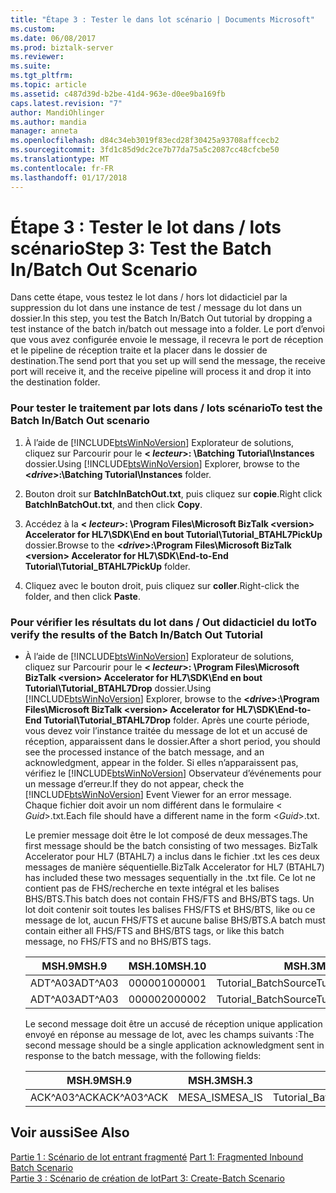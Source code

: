 ```yaml
---
title: "Étape 3 : Tester le dans lot scénario | Documents Microsoft"
ms.custom: 
ms.date: 06/08/2017
ms.prod: biztalk-server
ms.reviewer: 
ms.suite: 
ms.tgt_pltfrm: 
ms.topic: article
ms.assetid: c487d39d-b2be-41d4-963e-d0ee9ba169fb
caps.latest.revision: "7"
author: MandiOhlinger
ms.author: mandia
manager: anneta
ms.openlocfilehash: d84c34eb3019f83ecd28f30425a93708affcecb2
ms.sourcegitcommit: 3fd1c85d9dc2ce7b77da75a5c2087cc48cfcbe50
ms.translationtype: MT
ms.contentlocale: fr-FR
ms.lasthandoff: 01/17/2018
---
```

# <a name="step-3-test-the-batch-inbatch-out-scenario"></a><span data-ttu-id="de502-102">Étape 3 : Tester le lot dans / lots scénario</span><span class="sxs-lookup"><span data-stu-id="de502-102">Step 3: Test the Batch In/Batch Out Scenario</span></span>
<span data-ttu-id="de502-103">Dans cette étape, vous testez le lot dans / hors lot didacticiel par la suppression du lot dans une instance de test / message du lot dans un dossier.</span><span class="sxs-lookup"><span data-stu-id="de502-103">In this step, you test the Batch In/Batch Out tutorial by dropping a test instance of the batch in/batch out message into a folder.</span></span> <span data-ttu-id="de502-104">Le port d’envoi que vous avez configurée envoie le message, il recevra le port de réception et le pipeline de réception traite et la placer dans le dossier de destination.</span><span class="sxs-lookup"><span data-stu-id="de502-104">The send port that you set up will send the message, the receive port will receive it, and the receive pipeline will process it and drop it into the destination folder.</span></span>  
  
### <a name="to-test-the-batch-inbatch-out-scenario"></a><span data-ttu-id="de502-105">Pour tester le traitement par lots dans / lots scénario</span><span class="sxs-lookup"><span data-stu-id="de502-105">To test the Batch In/Batch Out scenario</span></span>  
  
1.  <span data-ttu-id="de502-106">À l’aide de [!INCLUDE[btsWinNoVersion](../../includes/btswinnoversion-md.md)] Explorateur de solutions, cliquez sur Parcourir pour le  **\< *lecteur*\>: \Batching Tutorial\Instances** dossier.</span><span class="sxs-lookup"><span data-stu-id="de502-106">Using [!INCLUDE[btsWinNoVersion](../../includes/btswinnoversion-md.md)] Explorer, browse to the **\<*drive*\>:\Batching Tutorial\Instances** folder.</span></span>  
  
2.  <span data-ttu-id="de502-107">Bouton droit sur **BatchInBatchOut.txt**, puis cliquez sur **copie**.</span><span class="sxs-lookup"><span data-stu-id="de502-107">Right click **BatchInBatchOut.txt**, and then click **Copy**.</span></span>  
  
3.  <span data-ttu-id="de502-108">Accédez à la  **\< *lecteur*\>: \Program Files\Microsoft BizTalk \<version\> Accelerator for HL7\SDK\End en bout Tutorial\Tutorial_BTAHL7PickUp** dossier.</span><span class="sxs-lookup"><span data-stu-id="de502-108">Browse to the **\<*drive*\>:\Program Files\Microsoft BizTalk \<version\> Accelerator for HL7\SDK\End-to-End Tutorial\Tutorial_BTAHL7PickUp** folder.</span></span>  
  
4.  <span data-ttu-id="de502-109">Cliquez avec le bouton droit, puis cliquez sur **coller**.</span><span class="sxs-lookup"><span data-stu-id="de502-109">Right-click the folder, and then click **Paste**.</span></span>  
  
### <a name="to-verify-the-results-of-the-batch-inbatch-out-tutorial"></a><span data-ttu-id="de502-110">Pour vérifier les résultats du lot dans / Out didacticiel du lot</span><span class="sxs-lookup"><span data-stu-id="de502-110">To verify the results of the Batch In/Batch Out Tutorial</span></span>  
  
-   <span data-ttu-id="de502-111">À l’aide de [!INCLUDE[btsWinNoVersion](../../includes/btswinnoversion-md.md)] Explorateur de solutions, cliquez sur Parcourir pour le  **\< *lecteur*\>: \Program Files\Microsoft BizTalk \<version\> Accelerator for HL7\SDK\End en bout Tutorial\Tutorial_BTAHL7Drop** dossier.</span><span class="sxs-lookup"><span data-stu-id="de502-111">Using [!INCLUDE[btsWinNoVersion](../../includes/btswinnoversion-md.md)] Explorer, browse to the **\<*drive*\>:\Program Files\Microsoft BizTalk \<version\> Accelerator for HL7\SDK\End-to-End Tutorial\Tutorial_BTAHL7Drop** folder.</span></span> <span data-ttu-id="de502-112">Après une courte période, vous devez voir l’instance traitée du message de lot et un accusé de réception, apparaissent dans le dossier.</span><span class="sxs-lookup"><span data-stu-id="de502-112">After a short period, you should see the processed instance of the batch message, and an acknowledgment, appear in the folder.</span></span> <span data-ttu-id="de502-113">Si elles n’apparaissent pas, vérifiez le [!INCLUDE[btsWinNoVersion](../../includes/btswinnoversion-md.md)] Observateur d’événements pour un message d’erreur.</span><span class="sxs-lookup"><span data-stu-id="de502-113">If they do not appear, check the [!INCLUDE[btsWinNoVersion](../../includes/btswinnoversion-md.md)] Event Viewer for an error message.</span></span> <span data-ttu-id="de502-114">Chaque fichier doit avoir un nom différent dans le formulaire \< *Guid*\>.txt.</span><span class="sxs-lookup"><span data-stu-id="de502-114">Each file should have a different name in the form \<*Guid*\>.txt.</span></span>  
  
     <span data-ttu-id="de502-115">Le premier message doit être le lot composé de deux messages.</span><span class="sxs-lookup"><span data-stu-id="de502-115">The first message should be the batch consisting of two messages.</span></span> <span data-ttu-id="de502-116">BizTalk Accelerator pour HL7 (BTAHL7) a inclus dans le fichier .txt les ces deux messages de manière séquentielle.</span><span class="sxs-lookup"><span data-stu-id="de502-116">BizTalk Accelerator for HL7 (BTAHL7) has included these two messages sequentially in the .txt file.</span></span> <span data-ttu-id="de502-117">Ce lot ne contient pas de FHS/recherche en texte intégral et les balises BHS/BTS.</span><span class="sxs-lookup"><span data-stu-id="de502-117">This batch does not contain FHS/FTS and BHS/BTS tags.</span></span> <span data-ttu-id="de502-118">Un lot doit contenir soit toutes les balises FHS/FTS et BHS/BTS, like ou ce message de lot, aucun FHS/FTS et aucune balise BHS/BTS.</span><span class="sxs-lookup"><span data-stu-id="de502-118">A batch must contain either all FHS/FTS and BHS/BTS tags, or like this batch message, no FHS/FTS and no BHS/BTS tags.</span></span>  
  
    |<span data-ttu-id="de502-119">MSH.9</span><span class="sxs-lookup"><span data-stu-id="de502-119">MSH.9</span></span>|<span data-ttu-id="de502-120">MSH.10</span><span class="sxs-lookup"><span data-stu-id="de502-120">MSH.10</span></span>|<span data-ttu-id="de502-121">MSH.3</span><span class="sxs-lookup"><span data-stu-id="de502-121">MSH.3</span></span>|<span data-ttu-id="de502-122">MSH.5</span><span class="sxs-lookup"><span data-stu-id="de502-122">MSH.5</span></span>|  
    |-----------|------------|-----------|-----------|  
    |<span data-ttu-id="de502-123">ADT^A03</span><span class="sxs-lookup"><span data-stu-id="de502-123">ADT^A03</span></span>|<span data-ttu-id="de502-124">000001</span><span class="sxs-lookup"><span data-stu-id="de502-124">000001</span></span>|<span data-ttu-id="de502-125">Tutorial_BatchSource</span><span class="sxs-lookup"><span data-stu-id="de502-125">Tutorial_BatchSource</span></span>|<span data-ttu-id="de502-126">MESA_IS</span><span class="sxs-lookup"><span data-stu-id="de502-126">MESA_IS</span></span>|  
    |<span data-ttu-id="de502-127">ADT^A03</span><span class="sxs-lookup"><span data-stu-id="de502-127">ADT^A03</span></span>|<span data-ttu-id="de502-128">000002</span><span class="sxs-lookup"><span data-stu-id="de502-128">000002</span></span>|<span data-ttu-id="de502-129">Tutorial_BatchSource</span><span class="sxs-lookup"><span data-stu-id="de502-129">Tutorial_BatchSource</span></span>|<span data-ttu-id="de502-130">MESA_IS</span><span class="sxs-lookup"><span data-stu-id="de502-130">MESA_IS</span></span>|  
  
     <span data-ttu-id="de502-131">Le second message doit être un accusé de réception unique application envoyé en réponse au message de lot, avec les champs suivants :</span><span class="sxs-lookup"><span data-stu-id="de502-131">The second message should be a single application acknowledgment sent in response to the batch message, with the following fields:</span></span>  
  
    |<span data-ttu-id="de502-132">MSH.9</span><span class="sxs-lookup"><span data-stu-id="de502-132">MSH.9</span></span>|<span data-ttu-id="de502-133">MSH.3</span><span class="sxs-lookup"><span data-stu-id="de502-133">MSH.3</span></span>|<span data-ttu-id="de502-134">MSH.5</span><span class="sxs-lookup"><span data-stu-id="de502-134">MSH.5</span></span>|<span data-ttu-id="de502-135">MSA.1</span><span class="sxs-lookup"><span data-stu-id="de502-135">MSA.1</span></span>|<span data-ttu-id="de502-136">MSA.2</span><span class="sxs-lookup"><span data-stu-id="de502-136">MSA.2</span></span>|  
    |-----------|-----------|-----------|-----------|-----------|  
    |<span data-ttu-id="de502-137">ACK^A03^ACK</span><span class="sxs-lookup"><span data-stu-id="de502-137">ACK^A03^ACK</span></span>|<span data-ttu-id="de502-138">MESA_IS</span><span class="sxs-lookup"><span data-stu-id="de502-138">MESA_IS</span></span>|<span data-ttu-id="de502-139">Tutorial_BatchSource</span><span class="sxs-lookup"><span data-stu-id="de502-139">Tutorial_BatchSource</span></span>|<span data-ttu-id="de502-140">AA</span><span class="sxs-lookup"><span data-stu-id="de502-140">AA</span></span>|<span data-ttu-id="de502-141">000001</span><span class="sxs-lookup"><span data-stu-id="de502-141">000001</span></span>|  
  
## <a name="see-also"></a><span data-ttu-id="de502-142">Voir aussi</span><span class="sxs-lookup"><span data-stu-id="de502-142">See Also</span></span>  
 <span data-ttu-id="de502-143">[Partie 1 : Scénario de lot entrant fragmenté](../../adapters-and-accelerators/accelerator-hl7/part-1-fragmented-inbound-batch-scenario.md) </span><span class="sxs-lookup"><span data-stu-id="de502-143">[Part 1: Fragmented Inbound Batch Scenario](../../adapters-and-accelerators/accelerator-hl7/part-1-fragmented-inbound-batch-scenario.md) </span></span>  
 [<span data-ttu-id="de502-144">Partie 3 : Scénario de création de lot</span><span class="sxs-lookup"><span data-stu-id="de502-144">Part 3: Create-Batch Scenario</span></span>](../../adapters-and-accelerators/accelerator-hl7/part-3-create-batch-scenario.md)